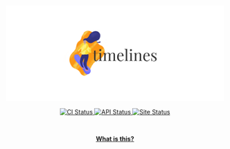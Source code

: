 <p align="center">
  <img src="/.static/banner.png" />
</p>

<p align="center">
  <a href="https://dev.azure.com/bobheadxi/bobheadxi/_build/latest?definitionId=5&branchName=master">
    <img src="https://dev.azure.com/bobheadxi/bobheadxi/_apis/build/status/bobheadxi.timelines?branchName=master"
      alt="CI Status" />
  </a>
  <a href="https://timelines-api.herokuapp.com/playground">
    <img src="https://img.shields.io/website/https/timelines-api.herokuapp.com.svg?down_color=lightgrey&down_message=offline&label=api&up_message=online"
      alt="API Status" >
  </a>
  <a href="https://timelines.bobheadxi.dev/">
    <img src="https://img.shields.io/website/https/timelines.bobheadxi.dev.svg?down_color=lightgrey&down_message=offline&label=website&up_message=online"
      alt="Site Status" >
  </a>
</p>

<br />

<p align="center">
  <a href="https://bobheadxi.dev/timelines-recap/"><strong>What is this?</strong></a>
</p>

<br />
